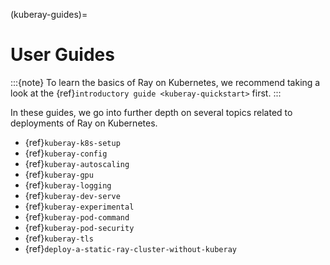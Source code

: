 (kuberay-guides)=

# User Guides

:::{note}
To learn the basics of Ray on Kubernetes, we recommend taking a look
at the {ref}`introductory guide <kuberay-quickstart>` first.
:::

In these guides, we go into further depth on several topics related to
deployments of Ray on Kubernetes.

* {ref}`kuberay-k8s-setup`
* {ref}`kuberay-config`
* {ref}`kuberay-autoscaling`
* {ref}`kuberay-gpu`
* {ref}`kuberay-logging`
* {ref}`kuberay-dev-serve`
* {ref}`kuberay-experimental`
* {ref}`kuberay-pod-command`
* {ref}`kuberay-pod-security`
* {ref}`kuberay-tls`
* {ref}`deploy-a-static-ray-cluster-without-kuberay`
